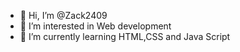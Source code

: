 - 👋 Hi, I’m @Zack2409
- 👀 I’m interested in Web development
- 🌱 I’m currently learning HTML,CSS and Java Script

<!---
Zack2409/Zack2409 is a ✨ special ✨ repository because its `README.md` (this file) appears on your GitHub profile.
You can click the Preview link to take a look at your changes.
--->
